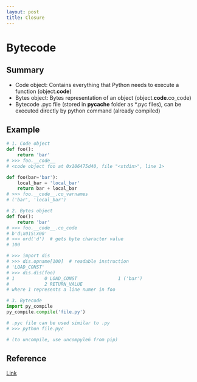 ```yaml
---
layout: post
title: Closure
---
```


# Bytecode

## Summary
* Code object: Contains everything that Python needs to execute a function (object.__code__)
* Bytes object: Bytes representation of an object (object.__code__.co_code)
* Bytecode .pyc file (stored in __pycache__ folder as *.pyc files), can be executed directly by python command (already compiled)

## Example
```py
# 1. Code object
def foo():
    return 'bar'
# >>> foo.__code__
# <code object foo at 0x106475d40, file "<stdin>", line 1>

def foo(bar='bar'):
    local_bar = 'local_bar'
    return bar + local_bar
# >>> foo.__code__.co_varnames
# ('bar', 'local_bar')

# 2. Bytes object
def foo():
    return 'bar'
# >>> foo.__code__.co_code
# b'd\x01S\x00'
# >>> ord('d')  # gets byte character value
# 100

# >>> import dis
# >>> dis.opname[100]  # readable instruction
# 'LOAD_CONST'
# >>> dis.dis(foo)
# 1           0 LOAD_CONST               1 ('bar')
#             2 RETURN_VALUE
# where 1 represents a line numer in foo

# 3. Bytecode
import py_compile
py_compile.compile('file.py')

# .pyc file can be used similar to .py
# >>> python file.pyc

# (to uncompile, use uncompyle6 from pip)
```

## Reference
[Link](https://towardsdatascience.com/understanding-python-bytecode-e7edaae8734d)

